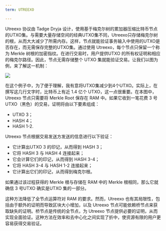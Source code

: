 ```yaml
---
term: UTREEXO

---
```

Utreexo 协议由 Tadge Dryja 设计，使用基于梅克尔树的累加器压缩比特币节点的UTXO集。与需要大量存储空间的经典UTXO集不同，Utreexo只存储梅克尔树的根，从而大大减少了所需内存。这样，节点就能验证事务输入中使用的UTXO是否存在，而无需保存完整的UTXO集。通过使用 Utreexo，每个节点只保留一个称为 Merkle 树根的加密指纹。在进行交易时，用户提供UTXO 的所有权证明和相应的梅克尔路径。因此，节点无需存储整个 UTXO 集就能验证交易。让我们以图为例，来了解这一机制：

![](../../dictionnaire/assets/15.webp)

在这个例子中，为了便于理解，我有意将UTXO集减少到4个UTXO。实际上，在撰写这几行文字时，比特币上有近 1.4 亿个 UTXO，这一点很重要。在本图中，Utreexo 节点只需要将 Merkle Root 保存在 RAM 中。如果它收到一笔花费 3 号UTXO（黑色）的交易，证明将由以下要素组成：


- UTXO 3；
- HASH 4；
- HASH 1-2.

Utreexo 节点根据交易发送方发送的信息进行以下验证：


- 它计算出UTXO 3 的印记，从而得到 HASH 3；
- 它将 HASH 3 与 HASH 4 连接起来；
- 它会计算它们的印记，从而得到 HASH 3-4；
- 它将 HASH 3-4 与 HASH 1-2 连接起来；
- 它计算出它们的印记，从而得到梅克尔根。

如果通过该过程获得的 Merkle 根与存储在 RAM 中的 Merkle 根相同，那么它就确信 3 号UTXO 确实是UTXO 集的一部分。

这种方法降低了全节点运算符对 RAM 的要求。然而，Utreexo 也有其局限性，包括由于额外的证明而导致区块大小增加，以及 Utreexo 节点可能依赖桥节点来获取缺失的证明。桥节点是传统的全节点，为 Utreexo 节点提供必要的证明，从而实现全面验证。这种方法在效率和去中心化之间实现了折中，使资源有限的用户更容易获得交易验证。